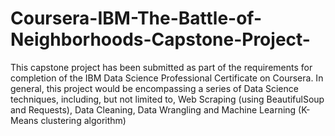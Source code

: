 # Coursera-IBM-The-Battle-of-Neighborhoods-Capstone-Project-
This capstone project has been submitted as part of the requirements for completion of the IBM Data Science Professional Certificate on Coursera. In general, this project would be encompassing a series of Data Science techniques, including, but not limited to, Web Scraping (using BeautifulSoup and Requests), Data Cleaning, Data Wrangling and Machine Learning (K-Means clustering algorithm)
